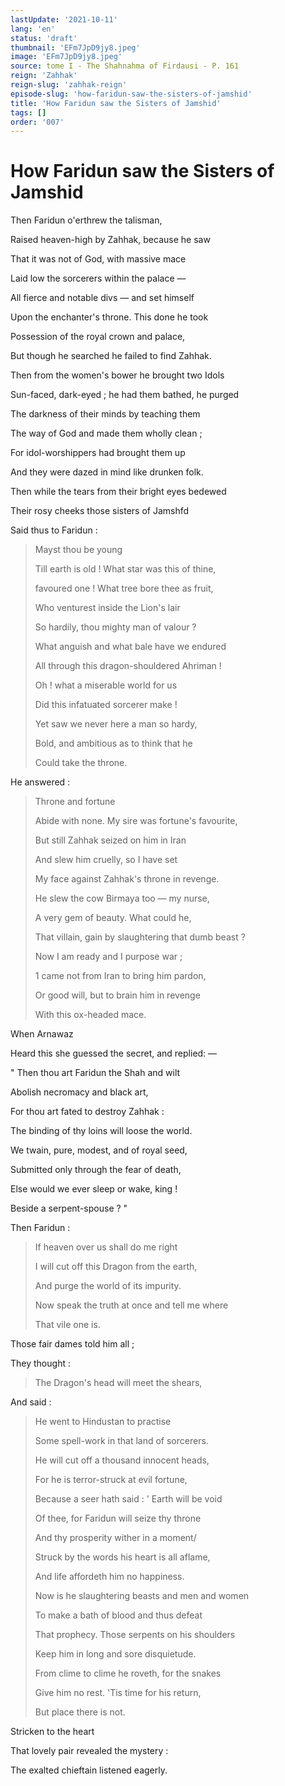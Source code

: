 ```yaml
---
lastUpdate: '2021-10-11'
lang: 'en'
status: 'draft'
thumbnail: 'EFm7JpD9jy8.jpeg'
image: 'EFm7JpD9jy8.jpeg'
source: tome I - The Shahnahma of Firdausi - P. 161
reign: 'Zahhak'
reign-slug: 'zahhak-reign'
episode-slug: 'how-faridun-saw-the-sisters-of-jamshid'
title: 'How Faridun saw the Sisters of Jamshid'
tags: []
order: '007'
---
```


<!-- LTeX: language=en -->

# How Faridun saw the Sisters of Jamshid

Then Faridun o'erthrew the talisman,

Raised heaven-high by Zahhak, because he saw

That it was not of God, with massive mace

Laid low the sorcerers within the palace —

All fierce and notable divs — and set himself

Upon the enchanter's throne. This done he took

Possession of the royal crown and palace,

But though he searched he failed to find Zahhak.

Then from the women's bower he brought two Idols

Sun-faced, dark-eyed ; he had them bathed, he purged

The darkness of their minds by teaching them

The way of God and made them wholly clean ;

For idol-worshippers had brought them up

And they were dazed in mind like drunken folk.

Then while the tears from their bright eyes bedewed

Their rosy cheeks those sisters of Jamshfd

Said thus to Faridun :

> Mayst thou be young
>
> Till earth is old ! What star was this of thine,
>
> favoured one ! What tree bore thee as fruit,
>
> Who venturest inside the Lion's lair
>
> So hardily, thou mighty man of valour ?
>
> What anguish and what bale have we endured
>
> All through this dragon-shouldered Ahriman !
>
> Oh ! what a miserable world for us
>
> Did this infatuated sorcerer make !
>
> Yet saw we never here a man so hardy,
>
> Bold, and ambitious as to think that he
>
> Could take the throne.

He answered :

> Throne and fortune
>
> Abide with none. My sire was fortune's favourite,
>
> But still Zahhak seized on him in Iran
>
> And slew him cruelly, so I have set
>
> My face against Zahhak's throne in revenge.
>
> He slew the cow Birmaya too — my nurse,
>
> A very gem of beauty. What could he,
>
> That villain, gain by slaughtering that dumb beast ?
>
> Now I am ready and I purpose war ;
>
> 1 came not from Iran to bring him pardon,
>
> Or good will, but to brain him in revenge
>
> With this ox-headed mace.

When Arnawaz

Heard this she guessed the secret, and replied: —

" Then thou art Faridun the Shah and wilt

Abolish necromacy and black art,

For thou art fated to destroy Zahhak :

The binding of thy loins will loose the world.

We twain, pure, modest, and of royal seed,

Submitted only through the fear of death,

Else would we ever sleep or wake, king !

Beside a serpent-spouse ? "

Then Faridun :

> If heaven over us shall do me right
>
> I will cut off this Dragon from the earth,
>
> And purge the world of its impurity.
>
> Now speak the truth at once and tell me where
>
> That vile one is.

Those fair dames told him all ;

They thought :

> The Dragon's head will meet the shears,

And said :

> He went to Hindustan to practise
>
> Some spell-work in that land of sorcerers.
>
> He will cut off a thousand innocent heads,
>
> For he is terror-struck at evil fortune,
>
> Because a seer hath said : ' Earth will be void
>
> Of thee, for Faridun will seize thy throne
>
> And thy prosperity wither in a moment/
>
> Struck by the words his heart is all aflame,
>
> And life affordeth him no happiness.
>
> Now is he slaughtering beasts and men and women
>
> To make a bath of blood and thus defeat
>
> That prophecy. Those serpents on his shoulders
>
> Keep him in long and sore disquietude.
>
> From clime to clime he roveth, for the snakes
>
> Give him no rest. 'Tis time for his return,
>
> But place there is not.

Stricken to the heart

That lovely pair revealed the mystery :

The exalted chieftain listened eagerly.
